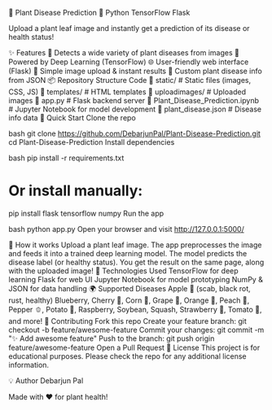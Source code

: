 🌱 Plant Disease Prediction 🚀
Python TensorFlow Flask

Upload a plant leaf image and instantly get a prediction of its disease or health status!

✨ Features
🌿 Detects a wide variety of plant diseases from images
🤖 Powered by Deep Learning (TensorFlow)
🌐 User-friendly web interface (Flask)
📁 Simple image upload & instant results
📝 Custom plant disease info from JSON
📦 Repository Structure
Code
📁 static/           # Static files (images, CSS, JS)
📁 templates/        # HTML templates
📁 uploadimages/     # Uploaded images
📄 app.py            # Flask backend server
📄 Plant_Disease_Prediction.ipynb # Jupyter Notebook for model development
📄 plant_disease.json # Disease info data
🚀 Quick Start
Clone the repo

bash
git clone https://github.com/DebarjunPal/Plant-Disease-Prediction.git
cd Plant-Disease-Prediction
Install dependencies

bash
pip install -r requirements.txt
# Or install manually:
pip install flask tensorflow numpy
Run the app

bash
python app.py
Open your browser and visit
http://127.0.0.1:5000/

📸 How it works
Upload a plant leaf image.
The app preprocesses the image and feeds it into a trained deep learning model.
The model predicts the disease label (or healthy status).
You get the result on the same page, along with the uploaded image!
🧠 Technologies Used
TensorFlow for deep learning
Flask for web UI
Jupyter Notebook for model prototyping
NumPy & JSON for data handling
🌍 Supported Diseases
Apple 🍏 (scab, black rot, rust, healthy)
Blueberry, Cherry 🍒, Corn 🌽, Grape 🍇, Orange 🍊, Peach 🍑, Pepper 🫑, Potato 🥔, Raspberry, Soybean, Squash, Strawberry 🍓, Tomato 🍅, and more!
🙌 Contributing
Fork this repo
Create your feature branch: git checkout -b feature/awesome-feature
Commit your changes: git commit -m "✨ Add awesome feature"
Push to the branch: git push origin feature/awesome-feature
Open a Pull Request
📝 License
This project is for educational purposes. Please check the repo for any additional license information.

💡 Author
Debarjun Pal

Made with ❤️ for plant health!
